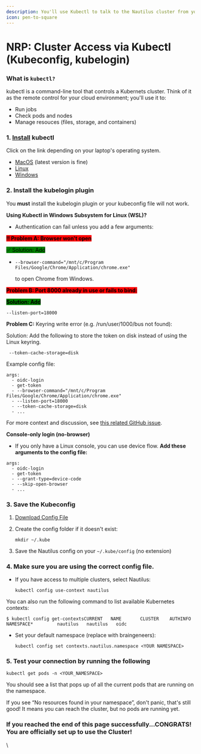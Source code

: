 ```yaml
---
description: You'll use Kubectl to talk to the Nautilus cluster from your computer.
icon: pen-to-square
---
```


# NRP: Cluster Access via Kubectl (Kubeconfig, kubelogin)

### What is `kubectl?`

kubectl is a command-line tool that controls a Kubernets cluster. Think of it as the remote control for your cloud environment; you'll use it to:&#x20;

* Run jobs
* Check pods and nodes
* Manage resouces (files, storage, and containers)

### 1. [Install](https://kubernetes.io/docs/tasks/tools/) kubectl

Click on the link depending on your laptop's operating system.&#x20;

* [MacOS](https://kubernetes.io/docs/tasks/tools/install-kubectl-macos/) (latest version is fine)
* [Linux](https://kubernetes.io/docs/tasks/tools/install-kubectl-linux/)
* [Windows](https://kubernetes.io/docs/tasks/tools/install-kubectl-windows/)

### 2. Install the kubelogin plugin

You **must** install the kubelogin plugin or your kubeconfig file will not work.

**Using Kubectl in Windows Subsystem for Linux (WSL)?**

* Authentication can fail unless you add a few arguments:

<mark style="background-color:red;">**‼️ Problem A: Browser won't open**</mark>

<mark style="background-color:green;">✅ Solution: Add</mark>

*   ```
    --browser-command="/mnt/c/Program Files/Google/Chrome/Application/chrome.exe"
    ```

    to open Chrome from Windows.

<mark style="background-color:red;">**Problem B: Port 8000 already in use or fails to bind:**</mark>&#x20;

<mark style="background-color:green;">**Solution: Add**</mark>&#x20;

```
--listen-port=18000
```

**Problem C:** Keyring write error (e.g. /run/user/1000/bus not found):&#x20;

Solution: Add the following to store the token on disk instead of using the Linux keyring.

```
 --token-cache-storage=disk
```

Example config file:

```
args:
  - oidc-login
  - get-token
  - --browser-command="/mnt/c/Program Files/Google/Chrome/Application/chrome.exe"
  - --listen-port=18000
  - --token-cache-storage=disk
  - ...
```

For more context and discussion, see [this related GitHub issue](https://github.com/int128/kubelogin/issues/535).

**Console-only login (no-browser)**

* If you only have a Linux console, you can use device flow. **Add these arguments to the config file:**

```
args:
  - oidc-login
  - get-token
  - --grant-type=device-code
  - --skip-open-browser
  - ...
```

### 3. Save the Kubeconfig&#x20;

1. [Download Config File](https://nrp.ai/config)
2.  Create the config folder if it doesn't exist:

    ```
    mkdir ~/.kube
    ```
3. Save the Nautilus config on your  `~/.kube/config` (no extension)

### 4. Make sure you are using the correct config file.

*   If you have access to multiple clusters, select Nautilus:&#x20;

    ```
    kubectl config use-context nautilus
    ```

You can also run the following command to list available Kubernetes contexts:

```
$ kubectl config get-contextsCURRENT   NAME       CLUSTER    AUTHINFO   NAMESPACE*         nautilus   nautilus   oidc
```

*   Set your default namespace (replace with braingeneers):&#x20;

    ```
    kubectl config set contexts.nautilus.namespace <YOUR NAMESPACE>
    ```

### 5. Test your connection by running the following

```
kubectl get pods -n <YOUR_NAMESPACE>
```

You should see a list that pops up of all the current pods that are running on the namespace.&#x20;

If you see “No resources found in your namespace”, don't panic, that's still good! It means you can reach the cluster, but no pods are running yet.

### If you reached the end of this page successfully...CONGRATS! You are officially set up to use the Cluster!

\


